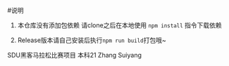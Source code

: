 #说明

1. 本仓库没有添加包依赖
请clone之后在本地使用
`npm install`
指令下载依赖

2. Release版本请自己安装后执行`npm run build`打包哦~

SDU黑客马拉松比赛项目
本科21 Zhang Suiyang